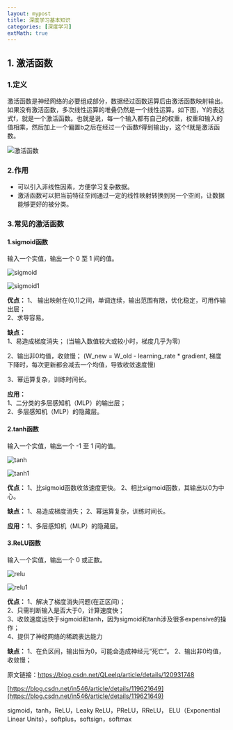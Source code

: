 ```yaml
---
layout: mypost
title: 深度学习基本知识
categories: [深度学习]
extMath: true
---
```


## 1. 激活函数  
### 1.定义  
激活函数是神经网络的必要组成部分，数据经过函数运算后由激活函数映射输出。如果没有激活函数，多次线性运算的堆叠仍然是一个线性运算。如下图，Y的表达式f，就是一个激活函数。也就是说，每一个输入都有自己的权重，权重和输入的值相乘，然后加上一个偏置b之后在经过一个函数f得到输出y，这个f就是激活函数。

![激活函数](activation.png)

### 2.作用  
- 可以引入非线性因素，方便学习复杂数据。
- 激活函数可以把当前特征空间通过一定的线性映射转换到另一个空间，让数据能够更好的被分类。

### 3.常见的激活函数

#### 1.sigmoid函数

输入一个实值，输出一个 0 至 1 间的值。

![sigmoid](sigmoid.png)

![sigmoid1](sigmoid1.png)



**优点：**
1、 输出映射在(0,1)之间，单调连续，输出范围有限，优化稳定，可用作输出层；  
2、求导容易。  

**缺点：**  
1、易造成梯度消失； (当输入数值较大或较小时，梯度几乎为零)

2、输出非0均值，收敛慢；   (W_new = W_old - learning_rate * gradient, 梯度下降时，每次更新都会减去一个均值，导致收敛速度慢)

3、幂运算复杂，训练时间长。  

**应用：**  
1、二分类的多层感知机（MLP）的输出层；  
2、多层感知机（MLP）的隐藏层。


#### 2.tanh函数

输入一个实值，输出一个 -1 至 1 间的值。

![tanh](tanh.png)

![tanh1](tanh1.png)


**优点：**
1、比sigmoid函数收敛速度更快。
2、相比sigmoid函数，其输出以0为中心。

**缺点：**
1、易造成梯度消失；
2、幂运算复杂，训练时间长。

**应用：**
1、多层感知机（MLP）的隐藏层。


#### 3.ReLU函数

输入一个实值，输出一个 0 或正数。

![relu](ReLu.png)

![relu1](ReLu1.png)


**优点：**
1、解决了梯度消失问题(在正区间)；  
2、只需判断输入是否大于0，计算速度快；  
3、收敛速度远快于sigmoid和tanh，因为sigmoid和tanh涉及很多expensive的操作；  
4、提供了神经网络的稀疏表达能力  

**缺点：**
1、在负区间，输出恒为0，可能会造成神经元“死亡”。
2、输出非0均值，收敛慢；




                        
原文链接：https://blog.csdn.net/QLeelq/article/details/120931748

[https://blog.csdn.net/in546/article/details/119621649](https://blog.csdn.net/in546/article/details/119621649)

sigmoid，tanh，ReLU，Leaky ReLU，PReLU，RReLU， ELU（Exponential Linear Units），softplus，softsign，softmax

